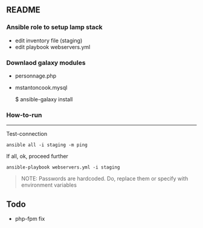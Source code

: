 README
--------

### Ansible role to setup lamp stack

- edit inventory file  (staging)
- edit playbook webservers.yml


### Downlaod galaxy modules

- personnage.php
- mstantoncook.mysql

	$ ansible-galaxy install <module-name>


### How-to-run
---


Test-connection
		
	ansible all -i staging -m ping

If all, ok, proceed further

	ansible-playbook webservers.yml -i staging


>NOTE: Passwords are hardcoded. Do, replace them or specify with environment variables

Todo
---

- php-fpm fix
